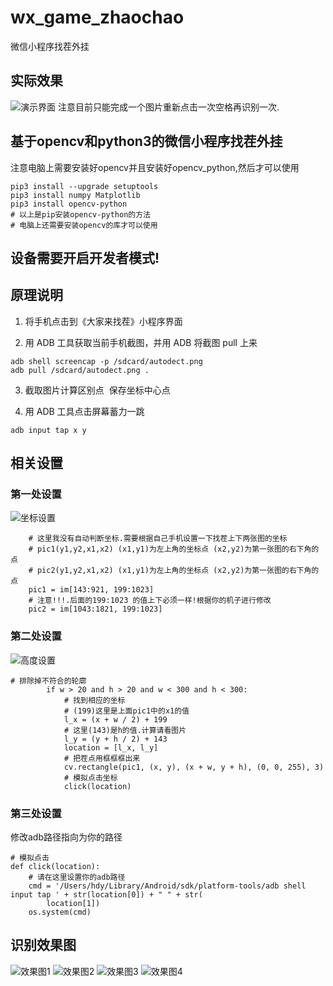# wx_game_zhaochao
微信小程序找茬外挂

## 实际效果
![演示界面](https://raw.githubusercontent.com/egdw/wx_game_zhaochao/master/%E5%8A%A8%E7%94%BB.GIF)
注意目前只能完成一个图片重新点击一次空格再识别一次.

## 基于opencv和python3的微信小程序找茬外挂
注意电脑上需要安装好opencv并且安装好opencv_python,然后才可以使用

```
pip3 install --upgrade setuptools
pip3 install numpy Matplotlib
pip3 install opencv-python
# 以上是pip安装opencv-python的方法
# 电脑上还需要安装opencv的库才可以使用
```

## 设备需要开启开发者模式!

## 原理说明
1. 将手机点击到《大家来找茬》小程序界面

2. 用 ADB 工具获取当前手机截图，并用 ADB 将截图 pull 上来
```shell
adb shell screencap -p /sdcard/autodect.png
adb pull /sdcard/autodect.png .
```

3. 截取图片计算区别点
  保存坐标中心点

4. 用 ADB 工具点击屏幕蓄力一跳
```shell
adb input tap x y
```

## 相关设置

### 第一处设置
![坐标设置](https://raw.githubusercontent.com/egdw/wx_game_zhaochao/master/tip2.png)

```
    # 这里我没有自动判断坐标.需要根据自己手机设置一下找茬上下两张图的坐标
    # pic1(y1,y2,x1,x2) (x1,y1)为左上角的坐标点 (x2,y2)为第一张图的右下角的点
    # pic2(y1,y2,x1,x2) (x1,y1)为左上角的坐标点 (x2,y2)为第一张图的右下角的点
    pic1 = im[143:921, 199:1023]
    # 注意!!!.后面的199:1023 的值上下必须一样!根据你的机子进行修改
    pic2 = im[1043:1821, 199:1023]
```
### 第二处设置

![高度设置](https://raw.githubusercontent.com/egdw/wx_game_zhaochao/master/tip1.png)
```
# 排除掉不符合的轮廓
        if w > 20 and h > 20 and w < 300 and h < 300:
            # 找到相应的坐标
            # (199)这里是上面pic1中的x1的值
            l_x = (x + w / 2) + 199
            # 这里(143)是h的值.计算请看图片
            l_y = (y + h / 2) + 143
            location = [l_x, l_y]
            # 把茬点用框框框出来
            cv.rectangle(pic1, (x, y), (x + w, y + h), (0, 0, 255), 3)
            # 模拟点击坐标
            click(location)
```

### 第三处设置
修改adb路径指向为你的路径
```
# 模拟点击
def click(location):
    # 请在这里设置你的adb路径
    cmd = '/Users/hdy/Library/Android/sdk/platform-tools/adb shell input tap ' + str(location[0]) + " " + str(
        location[1])
    os.system(cmd)
```
## 识别效果图
![效果图1](https://raw.githubusercontent.com/egdw/wx_game_zhaochao/master/result1.png)
![效果图2](https://raw.githubusercontent.com/egdw/wx_game_zhaochao/master/result2.png)
![效果图3](https://raw.githubusercontent.com/egdw/wx_game_zhaochao/master/result3.png)
![效果图4](https://raw.githubusercontent.com/egdw/wx_game_zhaochao/master/result4.png)
